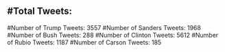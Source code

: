 #Total Tweets:  
---
#Number of Trump Tweets: 3557
#Number of Sanders Tweets: 1968
#Number of Bush Tweets: 288
#Number of Clinton Tweets: 5612
#Number of Rubio Tweets: 1187
#Number of Carson Tweets: 185